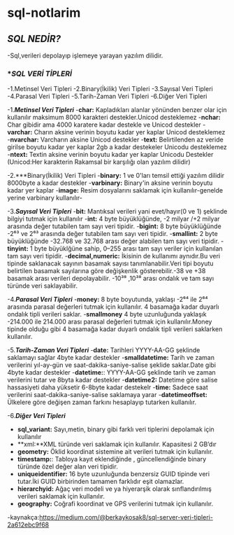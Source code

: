 # sql-notlarim
## ***SQL NEDİR?***
-Sql,verileri depolayıp işlemeye yarayan yazılım dilidir.
### **SQL VERİ TİPLERİ*
-1.Metinsel Veri Tipleri
-2.Binary(İkilik) Veri Tipleri
-3.Sayısal Veri Tipleri
-4.Parasal Veri Tipleri
-5.Tarih-Zaman Veri Tipleri
-6.Diğer Veri Tipleri


-1.***Metinsel Veri Tipleri***
-**char:** Kapladıkları alanlar yönünden benzer olar için kullanılır maksimum 8000 karakteri destekler.Unicod desteklemez
-**nchar:** Char gibidir ama 4000 karatere kadar destekle  ve Unicod destekler 
-**varchar:** Charın aksine verinin boyutu kadar yer kaplar Unicod desteklemez
-**nvarchar:** Varcharın aksine Unicod destekler
-**text:** Belirtilenden az veride girilse boyutu kadar yer kaplar 2gb a kadar destekeler Unicodu desteklemez
-**ntext:** Textin aksine verinin boyutu kadar yer kaplar Unicodu Destekler
(Unicod:Her karakterin Rakamsal bir karşılığı olan yazılım dilidir)


-2.***Binary(İkilik) Veri Tipleri
-**binary:** 1 ve 0'ları temsil ettiği yazılım dilidir 8000byte a kadar destekler
-**varbinary:** Binary'in aksine verinin boyutu kadar yer kaplar
-**image:** Resim dosyalarını saklamak için kullanılır-genelde yerine varbinary kullanılır-


-3.***Sayısal Veri Tipleri***
-**bit:** Mantıksal verileri yani evet/hayır(0 ve 1) şeklinde bilgiyi tutmak için kullanılır
-**int:** 4 byte büyüklüğünde, -2 milyar /+2 milyar arasında değer tutabilen tam sayı veri tipidir.
-**bigint:** 8 byte büyüklüğünde -2⁶³ ve 2⁶³ arasında değer tutabilen tam sayı veri tipidir.
-**smallint:**  2 byte büyüklüğünde -32.768 ve 32.768 arası değer alabilen tam sayı veri tipidir.
-**tinyint:** 1 byte büyüklğüne sahip, 0–255 arası tam sayı veriler için kullanılan tam sayı veri tipidir.
-**decimal,numeric:** İkisinin de kullanımı aynıdır.Bu veri tipinde saklanacak sayının basamak sayısı tanımlanabilir.Veri tipi boyutu belirtilen basamak sayılarına göre değişkenlik gösterebilir.-38 ve +38 basamak arası verileri depolayabilir. -10³⁸ ,10³⁸ arası ondalık ve tam sayı türünde veri saklayabilir.


-4.***Parasal Veri Tipleri***
-**money:** 8 byte boyutunda, yaklaşı -2⁶⁴ ile 2⁶⁴ arasında parasal değerleri tutmak için kullanılır. 4 basamağa kadar duyarlı ondalık tipli verileri saklar.
-**smallmoney** 4 byte uzunluğunda yaklaşık -214.000 ile 214.000 arası parasal değerleri tutmak için kullanılır.Money tipinde olduğu gibi 4 basamağa kadar duyarlı ondalık tipli verileri saklarken kullanılır.


-5.***Tarih-Zaman Veri Tipleri*** 
-**date:** Tarihleri YYYY-AA-GG şeklinde saklamayı sağlar 4byte kadar destekler
-**smalldatetime:** Tarih ve zaman verilerini yıl-ay-gün ve saat-dakika-saniye-salise şeklide saklar.Date gibi 4byte kadar destekler
-**datetime:**: YYYY-AA-GG şeklinde tarih ve zaman verilerini tutar ve 8byta kadar destekler
-**datetime2:** Datetime göre salise hassasiyeti daha yüksetir 6-8byte kadar destekelr
-**time:** Sadece saat verilerini saat-dakika-saniye-salise saklamaya yarar
-**datetimeoffset:**  Ülkelere göre değişen zaman farkını hesaplayıp tutarken kullanılır.


-6.***Diğer Veri Tipleri***
- **sql_variant:** Sayı,metin, binary gibi farklı veri tiplerini depolamak için kullanılır
- **xml:**XML türünde veri saklamak için kullanılır. Kapasitesi 2 GB’dır
- **geometry:** Öklid koordinat sistemine ait verileri tutmak için kullanılır.
- **timestamp:**: Tabloya kayıt eklendiğinde , güncellendiğinde binary türünde özel değer alan veri tipidir.
- **uniqueidentifier:** 16 byte uzunluğunda benzersiz GUID tipinde veri tutar.İki GUID birbirinden tamamen farklıdır eşit olamazlar.
- **hierarchyid:** Ağaç veri modeli ve ya hiyerarşik olarak sınflandırılmış verileri saklamak için kullanılır.
- **geography:**  Coğrafi koordinat ve GPS verilerini tutmak için kullanılır.









-kaynakça:https://medium.com/@berkaykosak8/sql-server-veri-tipleri-2a612ebc9f68





